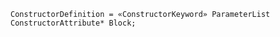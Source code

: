 <!-- This file is generated automatically by infrastructure scripts. Please don't edit by hand. -->

```{ .ebnf .slang-ebnf #ConstructorDefinition }
ConstructorDefinition = «ConstructorKeyword» ParameterList ConstructorAttribute* Block;
```
